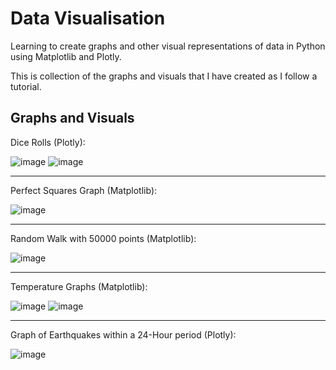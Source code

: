 # Data Visualisation
Learning to create graphs and other visual representations of data in Python using Matplotlib and Plotly.

This is collection of the graphs and visuals that I have created as I follow a tutorial. 

Graphs and Visuals
---
Dice Rolls (Plotly):

![image](https://user-images.githubusercontent.com/113871762/209732104-8cf5a38e-ac4e-416c-933b-2f1fed8705d8.png)
![image](https://user-images.githubusercontent.com/113871762/209732212-c14e7080-842a-438e-b786-cea3ddd188fd.png)
___
Perfect Squares Graph (Matplotlib):

![image](https://user-images.githubusercontent.com/113871762/209732412-dd21c39f-d0e0-430c-90da-d1f1e353c941.png)
___
Random Walk with 50000 points (Matplotlib):

![image](https://user-images.githubusercontent.com/113871762/209732565-1b06bcad-e1fc-40ea-ad8e-c4a6a9bd55a3.png)
___
Temperature Graphs (Matplotlib):

![image](https://user-images.githubusercontent.com/113871762/209763521-fe742350-2ea2-48c0-9c76-6eb7b750756d.png)
![image](https://user-images.githubusercontent.com/113871762/209763552-a9d51bfa-2fa5-4d4f-ade6-d00fa11236b9.png)
___
Graph of Earthquakes within a 24-Hour period (Plotly):

![image](https://user-images.githubusercontent.com/113871762/209763592-896d2110-b09c-465f-99cf-a46f4d5e9d07.png)

